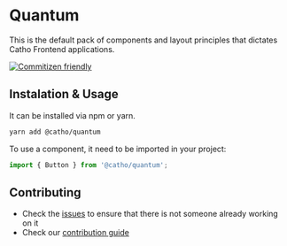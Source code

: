 # Quantum

This is the default pack of components and layout principles that dictates Catho Frontend applications.

[![Commitizen friendly](https://img.shields.io/badge/commitizen-friendly-brightgreen.svg)](http://commitizen.github.io/cz-cli/)

## Instalation & Usage

It can be installed via npm or yarn.

```sh
yarn add @catho/quantum
```

To use a component, it need to be imported in your project:

```js
import { Button } from '@catho/quantum';
```

## Contributing

- Check the [issues](https://github.com/catho/quantum/issues) to ensure that there is not someone already working on it
- Check our [contribution guide](https://github.com/catho/quantum/blob/master/CONTRIBUTING.MD)
